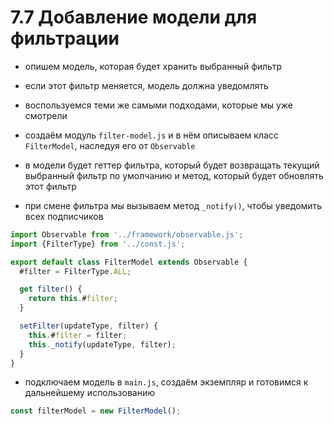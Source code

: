 # 7.7 Добавление модели для фильтрации

- опишем модель, которая будет хранить выбранный фильтр
- если этот фильтр меняется, модель должна уведомлять
- воспользуемся теми же самыми подходами, которые мы уже смотрели

- создаём модуль `filter-model.js` и в нём описываем класс `FilterModel`, наследуя его от `Observable`

- в модели будет геттер фильтра, который будет возвращать текущий выбранный фильтр по умолчанию и метод, который будет обновлять этот фильтр

- при смене фильтра мы вызываем метод `_notify()`, чтобы уведомить всех подписчиков

```js
import Observable from '../framework/observable.js';
import {FilterType} from '../const.js';

export default class FilterModel extends Observable {
  #filter = FilterType.ALL;

  get filter() {
    return this.#filter;
  }

  setFilter(updateType, filter) {
    this.#filter = filter;
    this._notify(updateType, filter);
  }
}
```

- подключаем модель в `main.js`, создаём экземпляр и готовимся к дальнейшему использованию

```js
const filterModel = new FilterModel();
```
